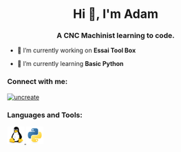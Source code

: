 <h1 align="center">Hi 👋, I'm Adam</h1>
<h3 align="center">A CNC Machinist learning to code.</h3>

- 🔭 I’m currently working on **Essai Tool Box**

- 🌱 I’m currently learning **Basic Python**

<h3 align="left">Connect with me:</h3>
<p align="left">
<a href="https://dev.to/uncreate" target="blank"><img align="center" src="https://raw.githubusercontent.com/rahuldkjain/github-profile-readme-generator/master/src/images/icons/Social/devto.svg" alt="uncreate" height="30" width="40" /></a>
</p>

<h3 align="left">Languages and Tools:</h3>
<p align="left"> <a href="https://www.linux.org/" target="_blank" rel="noreferrer"> <img src="https://raw.githubusercontent.com/devicons/devicon/master/icons/linux/linux-original.svg" alt="linux" width="40" height="40"/> </a> <a href="https://www.python.org" target="_blank" rel="noreferrer"> <img src="https://raw.githubusercontent.com/devicons/devicon/master/icons/python/python-original.svg" alt="python" width="40" height="40"/> </a> </p>

